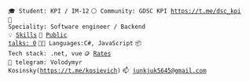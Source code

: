<code>🎓 Student: KPI / IM-12</code>
<code>⚪ Community: GDSC KPI https://t.me/dsc_kpi</code><br>
<code>👷 Speciality: Software engineer / Backend</code><br>
<code>💡 [Skills](SKILLS.md)</code>
<code>📢 [Public talks: 0](TALKS.md)</code>
<code>🧑‍💻 Languages:C#, JavaScript</code>
<code>📦 Tech stack: .net, vue</code>
<code>🪙 [Rates](RATES.md)</code><br>
<code>💬 telegram: Volodymyr Kosinsky(https://t.me/kosievich)</code>
<code>📫 junkjuk5645@gmail.com<code>
